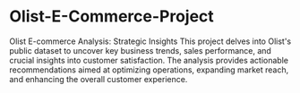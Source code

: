 # Olist-E-Commerce-Project
Olist E-commerce Analysis: Strategic Insights This project delves into Olist's public dataset to uncover key business trends, sales performance, and crucial insights into customer satisfaction. The analysis provides actionable recommendations aimed at optimizing operations, expanding market reach, and enhancing the overall customer experience.
